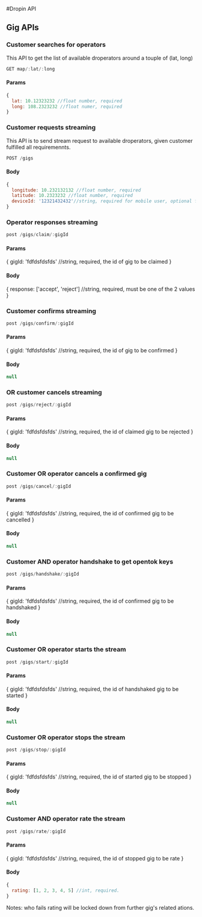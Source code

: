 #Dropin API

## Gig APIs

### Customer searches for operators

This API to get the list of available droperators around a touple of (lat, long)

```javascript
GET map/:lat/:long
```

#### Params
```javascript
{
  lat: 10.12323232 //float number, required
  long: 108.2323232 //float numer, required
}
```


### Customer requests streaming 

This API is to send stream request to available droperators, given customer fulfilled all requiremennts.

```javascript
POST /gigs
```

#### Body
```javascript
{
  longitude: 10.232132132 //float number, required
  latitude: 10.2323232 //float number, required
  deviceId: '12321432432'//string, required for mobile user, optional for web user
}
```

### Operator responses streaming

```javascript
post /gigs/claim/:gigId
```

#### Params
{
  gigId: 'fdfdsfdsfds' //string, required, the id of gig to be claimed
}

#### Body

{
  response: ['accept', 'reject'] //string, required, must be one of the 2 values
}


### Customer confirms streaming

```javascript
post /gigs/confirm/:gigId
```

#### Params
{
  gigId: 'fdfdsfdsfds' //string, required, the id of gig to be confirmed
}


#### Body
```javascript
null
```
### OR customer cancels streaming

```javascript
post /gigs/reject/:gigId
```

#### Params
{
  gigId: 'fdfdsfdsfds' //string, required, the id of claimed gig to be rejected
}


#### Body
```javascript
null
```


### Customer OR operator cancels a confirmed gig

```javascript
post /gigs/cancel/:gigId
```

#### Params
{
  gigId: 'fdfdsfdsfds' //string, required, the id of confirmed gig to be cancelled
}


#### Body
```javascript
null
```
### Customer AND operator handshake to get opentok keys

```javascript
post /gigs/handshake/:gigId
```

#### Params
{
  gigId: 'fdfdsfdsfds' //string, required, the id of confirmed gig to be handshaked
}

#### Body
```javascript
null
```

### Customer OR operator starts the stream

```javascript
post /gigs/start/:gigId
```

#### Params
{
  gigId: 'fdfdsfdsfds' //string, required, the id of handshaked gig to be started
}

#### Body
```javascript
null
```

### Customer OR operator stops the stream

```javascript
post /gigs/stop/:gigId
```

#### Params
{
  gigId: 'fdfdsfdsfds' //string, required, the id of started gig to be stopped
}

#### Body
```javascript
null
```


### Customer AND operator rate the stream

```javascript
post /gigs/rate/:gigId
```

#### Params
{
  gigId: 'fdfdsfdsfds' //string, required, the id of stopped gig to be rate
}

#### Body
```javascript
{
  rating: [1, 2, 3, 4, 5] //int, required.
}
```

Notes: who fails rating will be locked down from further gig's related ations.





